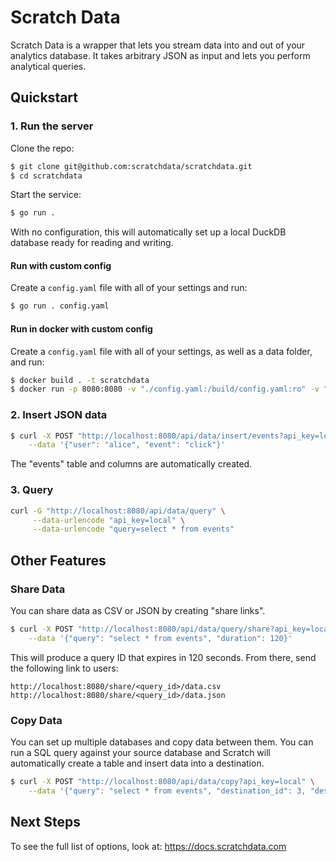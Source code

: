 # Scratch Data

Scratch Data is a wrapper that lets you stream data into and
out of your analytics database.
It takes arbitrary JSON as input and lets you perform analytical queries.

## Quickstart

### 1. Run the server

Clone the repo:
```bash
$ git clone git@github.com:scratchdata/scratchdata.git
$ cd scratchdata
```

Start the service:
``` bash
$ go run . 
```

With no configuration, this will automatically set up a local DuckDB 
database ready for reading and writing.

#### Run with custom config

Create a `config.yaml` file with all of your settings and run:

``` bash
$ go run . config.yaml
```

#### Run in docker with custom config

Create a `config.yaml` file with all of your settings, as well as a data folder, and run:

``` bash
$ docker build . -t scratchdata
$ docker run -p 8080:8080 -v "./config.yaml:/build/config.yaml:ro" -v "./data:/build/data:rw" scratchdata config.yaml
```


### 2. Insert JSON data

``` bash
$ curl -X POST "http://localhost:8080/api/data/insert/events?api_key=local" \
    --data '{"user": "alice", "event": "click"}'
```

The "events" table and columns are automatically
created.

### 3. Query

```bash
curl -G "http://localhost:8080/api/data/query" \
     --data-urlencode "api_key=local" \
     --data-urlencode "query=select * from events" 
```

## Other Features

### Share Data

You can share data as CSV or JSON by creating "share links".

``` bash
$ curl -X POST "http://localhost:8080/api/data/query/share?api_key=local" \
    --data '{"query": "select * from events", "duration": 120}'
```

This will produce a query ID that expires in 120 seconds. From there, send the following link to users:

```
http://localhost:8080/share/<query_id>/data.csv
http://localhost:8080/share/<query_id>/data.json
```

### Copy Data

You can set up multiple databases and copy data between them.
You can run a SQL query against your source database and 
Scratch will automatically create a table and insert data into
a destination.

``` bash
$ curl -X POST "http://localhost:8080/api/data/copy?api_key=local" \
    --data '{"query": "select * from events", "destination_id": 3, "destination_table": "events"}'
```

## Next Steps

To see the full list of options, look at:
https://docs.scratchdata.com
